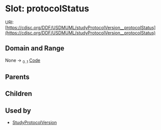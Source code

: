 
# Slot: protocolStatus




URI: [https://cdisc.org/DDF/USDMUML/studyProtocolVersion__protocolStatus](https://cdisc.org/DDF/USDMUML/studyProtocolVersion__protocolStatus)


## Domain and Range

None &#8594;  <sub>0..1</sub> [Code](Code.md)

## Parents


## Children


## Used by

 * [StudyProtocolVersion](StudyProtocolVersion.md)
